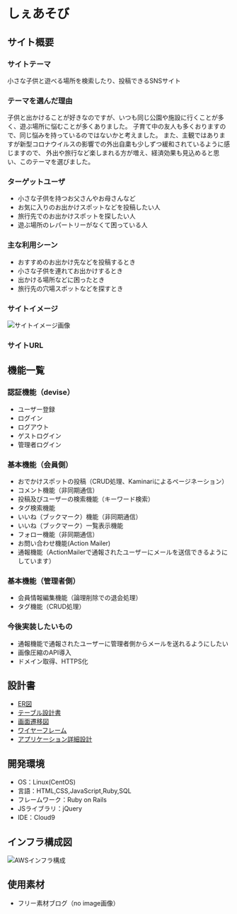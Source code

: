 # しぇあそび

## サイト概要
### サイトテーマ
小さな子供と遊べる場所を検索したり、投稿できるSNSサイト

### テーマを選んだ理由
子供と出かけることが好きなのですが、いつも同じ公園や施設に行くことが多く、遊ぶ場所に悩むことが多くありました。
子育て中の友人も多くおりますので、同じ悩みを持っているのではないかと考えました。
また、主観ではありますが新型コロナウイルスの影響での外出自粛も少しずつ緩和されているように感じますので、
外出や旅行など楽しまれる方が増え、経済効果も見込めると思い、このテーマを選びました。

### ターゲットユーザ
- 小さな子供を持つお父さんやお母さんなど
- お気に入りのお出かけスポットなどを投稿したい人
- 旅行先でのお出かけスポットを探したい人
- 遊ぶ場所のレパートリーがなくて困っている人

### 主な利用シーン
- おすすめのお出かけ先などを投稿するとき
- 小さな子供を連れてお出かけするとき
- 出かける場所などに困ったとき
- 旅行先の穴場スポットなどを探すとき

### サイトイメージ
![サイトイメージ画像](https://user-images.githubusercontent.com/121591703/226815747-3924a73f-cfba-42b1-af12-9a7557a67aa7.png)

### サイトURL

## 機能一覧
### 認証機能（devise）
- ユーザー登録
- ログイン
- ログアウト
- ゲストログイン
- 管理者ログイン

### 基本機能（会員側）
- おでかけスポットの投稿（CRUD処理、Kaminariによるページネーション）
- コメント機能（非同期通信）
- 投稿及びユーザーの検索機能（キーワード検索）
- タグ検索機能
- いいね（ブックマーク）機能（非同期通信）
- いいね（ブックマーク）一覧表示機能
- フォロー機能（非同期通信）
- お問い合わせ機能(Action Mailer)
- 通報機能（ActionMailerで通報されたユーザーにメールを送信できるようにしています）

### 基本機能（管理者側）
- 会員情報編集機能（論理削除での退会処理）
- タグ機能（CRUD処理）

### 今後実装したいもの
- 通報機能で通報されたユーザーに管理者側からメールを送れるようにしたい
- 画像圧縮のAPI導入
- ドメイン取得、HTTPS化

## 設計書
- [ER図](https://app.diagrams.net/#G1uO7tofLJ1SxcwdzJUW_r_oqATsKXfxMo)
- [テーブル設計書](https://docs.google.com/spreadsheets/d/1prkBJ2XOGMMfO4rm8_2quiNzTtHXJ75eAbAPaDW3ygM/edit#gid=1694275998)
- [画面遷移図](https://app.diagrams.net/?src=about#G13lib6irPyT1CaeK1piZzEAq8fwdJCs9C)
- [ワイヤーフレーム](https://app.diagrams.net/#G1IkgI8xQfS-GxPjhTIKwKl-WONR2rN-Mq)
- [アプリケーション詳細設計](https://docs.google.com/spreadsheets/d/1R-PqeMMwks32SA2XalqWpNWCHmHcrTBnGjN2AaPBtkE/edit#gid=1447071290)

## 開発環境
- OS：Linux(CentOS)
- 言語：HTML,CSS,JavaScript,Ruby,SQL
- フレームワーク：Ruby on Rails
- JSライブラリ：jQuery
- IDE：Cloud9

## インフラ構成図
![AWSインフラ構成](https://user-images.githubusercontent.com/121591703/226816407-976786d9-751b-4b76-bc61-c4870f43095e.png)

## 使用素材
- フリー素材ブログ（no image画像）